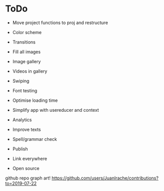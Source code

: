 # ToDo

- Move project functions to proj and restructure
- Color scheme
- Transitions
- Fill all images
- Image gallery
- Videos in gallery
- Swiping
- Font testing
- Optimise loading time
- Simplify app with usereducer and context
- Analytics
- Improve texts
- Spell/grammar check

- Publish
- Link everywhere
- Open source

github repo graph art! https://github.com/users/JuanIrache/contributions?to=2019-07-22

